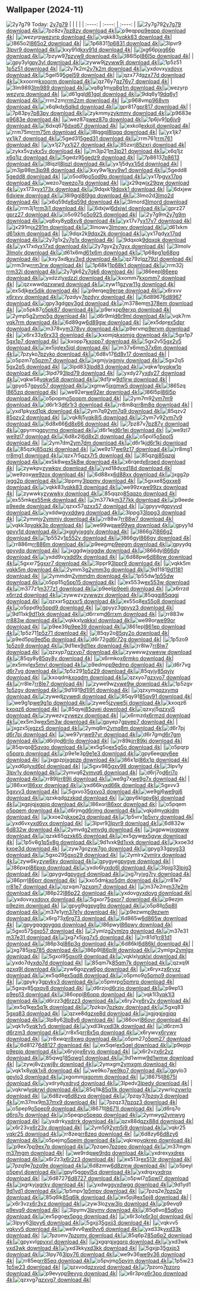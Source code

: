 ## Wallpaper (2024-11)
![2y7g79](https://w.wallhaven.cc/full/2y/wallhaven-2y7g79.jpg) Today: [2y7g79](https://th.wallhaven.cc/small/2y/2y7g79.jpg)
|      |      |      |
| :----: | :----: | :----: |
|![2y7g79](https://th.wallhaven.cc/small/2y/2y7g79.jpg)[2y7g79 download 4k](https://wallhaven.cc/w/2y7g79)|![7pz8zv](https://th.wallhaven.cc/small/7p/7pz8zv.jpg)[7pz8zv download 4k](https://wallhaven.cc/w/7pz8zv)|![p9eqpp](https://th.wallhaven.cc/small/p9/p9eqpp.jpg)[p9eqpp download 4k](https://wallhaven.cc/w/p9eqpp)|
|![wezyrp](https://th.wallhaven.cc/small/we/wezyrp.jpg)[wezyrp download 4k](https://wallhaven.cc/w/wezyrp)|![vqkk83](https://th.wallhaven.cc/small/vq/vqkk83.jpg)[vqkk83 download 4k](https://wallhaven.cc/w/vqkk83)|![l865o2](https://th.wallhaven.cc/small/l8/l865o2.jpg)[l865o2 download 4k](https://wallhaven.cc/w/l865o2)|
|![1p6831](https://th.wallhaven.cc/small/1p/1p6831.jpg)[1p6831 download 4k](https://wallhaven.cc/w/1p6831)|![3lpvr9](https://th.wallhaven.cc/small/3l/3lpvr9.jpg)[3lpvr9 download 4k](https://wallhaven.cc/w/3lpvr9)|![kxy91d](https://th.wallhaven.cc/small/kx/kxy91d.jpg)[kxy91d download 4k](https://wallhaven.cc/w/kxy91d)|
|![jxg66p](https://th.wallhaven.cc/small/jx/jxg66p.jpg)[jxg66p download 4k](https://wallhaven.cc/w/jxg66p)|![7pzyw9](https://th.wallhaven.cc/small/7p/7pzyw9.jpg)[7pzyw9 download 4k](https://wallhaven.cc/w/7pzyw9)|![l86l5p](https://th.wallhaven.cc/small/l8/l86l5p.jpg)[l86l5p download 4k](https://wallhaven.cc/w/l86l5p)|
|![gpy3yl](https://th.wallhaven.cc/small/gp/gpy3yl.jpg)[gpy3yl download 4k](https://wallhaven.cc/w/gpy3yl)|![zyww9j](https://th.wallhaven.cc/small/zy/zyww9j.jpg)[zyww9j download 4k](https://wallhaven.cc/w/zyww9j)|![1p5z51](https://th.wallhaven.cc/small/1p/1p5z51.jpg)[1p5z51 download 4k](https://wallhaven.cc/w/1p5z51)|
|![2y7k2m](https://th.wallhaven.cc/small/2y/2y7k2m.jpg)[2y7k2m download 4k](https://wallhaven.cc/w/2y7k2m)|![yxdovx](https://th.wallhaven.cc/small/yx/yxdovx.jpg)[yxdovx download 4k](https://wallhaven.cc/w/yxdovx)|![5gel59](https://th.wallhaven.cc/small/5g/5gel59.jpg)[5gel59 download 4k](https://wallhaven.cc/w/5gel59)|
|![qzx77d](https://th.wallhaven.cc/small/qz/qzx77d.jpg)[qzx77d download 4k](https://wallhaven.cc/w/qzx77d)|![kxoorm](https://th.wallhaven.cc/small/kx/kxoorm.jpg)[kxoorm download 4k](https://wallhaven.cc/w/kxoorm)|![qz76y7](https://th.wallhaven.cc/small/qz/qz76y7.jpg)[qz76y7 download 4k](https://wallhaven.cc/w/qz76y7)|
|![3lm989](https://th.wallhaven.cc/small/3l/3lm989.jpg)[3lm989 download 4k](https://wallhaven.cc/w/3lm989)|![vq8g1m](https://th.wallhaven.cc/small/vq/vq8g1m.jpg)[vq8g1m download 4k](https://wallhaven.cc/w/vq8g1m)|![wezyrp](https://th.wallhaven.cc/small/we/wezyrp.jpg)[wezyrp download 4k](https://wallhaven.cc/w/wezyrp)|
|![d61gql](https://th.wallhaven.cc/small/d6/d61gql.jpg)[d61gql download 4k](https://wallhaven.cc/w/d61gql)|![9dq6y1](https://th.wallhaven.cc/small/9d/9dq6y1.jpg)[9dq6y1 download 4k](https://wallhaven.cc/w/9dq6y1)|![rrm2zm](https://th.wallhaven.cc/small/rr/rrm2zm.jpg)[rrm2zm download 4k](https://wallhaven.cc/w/rrm2zm)|
|![p968vm](https://th.wallhaven.cc/small/p9/p968vm.jpg)[p968vm download 4k](https://wallhaven.cc/w/p968vm)|![x6qlkd](https://th.wallhaven.cc/small/x6/x6qlkd.jpg)[x6qlkd download 4k](https://wallhaven.cc/w/x6qlkd)|![gpr817](https://th.wallhaven.cc/small/gp/gpr817.jpg)[gpr817 download 4k](https://wallhaven.cc/w/gpr817)|
|![7p83py](https://th.wallhaven.cc/small/7p/7p83py.jpg)[7p83py download 4k](https://wallhaven.cc/w/7p83py)|![zykmmy](https://th.wallhaven.cc/small/zy/zykmmy.jpg)[zykmmy download 4k](https://wallhaven.cc/w/zykmmy)|![p9683e](https://th.wallhaven.cc/small/p9/p9683e.jpg)[p9683e download 4k](https://wallhaven.cc/w/p9683e)|
|![wez87q](https://th.wallhaven.cc/small/we/wez87q.jpg)[wez87q download 4k](https://wallhaven.cc/w/wez87q)|![1p6jv9](https://th.wallhaven.cc/small/1p/1p6jv9.jpg)[1p6jv9 download 4k](https://wallhaven.cc/w/1p6jv9)|![6dxq67](https://th.wallhaven.cc/small/6d/6dxq67.jpg)[6dxq67 download 4k](https://wallhaven.cc/w/6dxq67)|
|![exkoll](https://th.wallhaven.cc/small/ex/exkoll.jpg)[exkoll download 4k](https://wallhaven.cc/w/exkoll)|![rrm75m](https://th.wallhaven.cc/small/rr/rrm75m.jpg)[rrm75m download 4k](https://wallhaven.cc/w/rrm75m)|![l8lqgq](https://th.wallhaven.cc/small/l8/l8lqgq.jpg)[l8lqgq download 4k](https://wallhaven.cc/w/l8lqgq)|
|![yx1jk7](https://th.wallhaven.cc/small/yx/yx1jk7.jpg)[yx1jk7 download 4k](https://wallhaven.cc/w/yx1jk7)|![5ged31](https://th.wallhaven.cc/small/5g/5ged31.jpg)[5ged31 download 4k](https://wallhaven.cc/w/5ged31)|![rrm761](https://th.wallhaven.cc/small/rr/rrm761.jpg)[rrm761 download 4k](https://wallhaven.cc/w/rrm761)|
|![yx1j27](https://th.wallhaven.cc/small/yx/yx1j27.jpg)[yx1j27 download 4k](https://wallhaven.cc/w/yx1j27)|![85zxrj](https://th.wallhaven.cc/small/85/85zxrj.jpg)[85zxrj download 4k](https://wallhaven.cc/w/85zxrj)|![zykx5v](https://th.wallhaven.cc/small/zy/zykx5v.jpg)[zykx5v download 4k](https://wallhaven.cc/w/zykx5v)|
|![m3jp21](https://th.wallhaven.cc/small/m3/m3jp21.jpg)[m3jp21 download 4k](https://wallhaven.cc/w/m3jp21)|![x6q1jz](https://th.wallhaven.cc/small/x6/x6q1jz.jpg)[x6q1jz download 4k](https://wallhaven.cc/w/x6q1jz)|![5gedz9](https://th.wallhaven.cc/small/5g/5gedz9.jpg)[5gedz9 download 4k](https://wallhaven.cc/w/5gedz9)|
|![7p8613](https://th.wallhaven.cc/small/7p/7p8613.jpg)[7p8613 download 4k](https://wallhaven.cc/w/7p8613)|![l8lqzl](https://th.wallhaven.cc/small/l8/l8lqzl.jpg)[l8lqzl download 4k](https://wallhaven.cc/w/l8lqzl)|![yx1j5d](https://th.wallhaven.cc/small/yx/yx1j5d.jpg)[yx1j5d download 4k](https://wallhaven.cc/w/yx1j5d)|
|![m3jp98](https://th.wallhaven.cc/small/m3/m3jp98.jpg)[m3jp98 download 4k](https://wallhaven.cc/w/m3jp98)|![kxy9w1](https://th.wallhaven.cc/small/kx/kxy9w1.jpg)[kxy9w1 download 4k](https://wallhaven.cc/w/kxy9w1)|![5gedd8](https://th.wallhaven.cc/small/5g/5gedd8.jpg)[5gedd8 download 4k](https://wallhaven.cc/w/5gedd8)|
|![o5od9p](https://th.wallhaven.cc/small/o5/o5od9p.jpg)[o5od9p download 4k](https://wallhaven.cc/w/o5od9p)|![yx17pg](https://th.wallhaven.cc/small/yx/yx17pg.jpg)[yx17pg download 4k](https://wallhaven.cc/w/yx17pg)|![wezo7q](https://th.wallhaven.cc/small/we/wezo7q.jpg)[wezo7q download 4k](https://wallhaven.cc/w/wezo7q)|
|![jx29qw](https://th.wallhaven.cc/small/jx/jx29qw.jpg)[jx29qw download 4k](https://wallhaven.cc/w/jx29qw)|![yx173x](https://th.wallhaven.cc/small/yx/yx173x.jpg)[yx173x download 4k](https://wallhaven.cc/w/yx173x)|![9dqxk1](https://th.wallhaven.cc/small/9d/9dqxk1.jpg)[9dqxk1 download 4k](https://wallhaven.cc/w/9dqxk1)|
|![6dxjew](https://th.wallhaven.cc/small/6d/6dxjew.jpg)[6dxjew download 4k](https://wallhaven.cc/w/6dxjew)|![l8l9gq](https://th.wallhaven.cc/small/l8/l8l9gq.jpg)[l8l9gq download 4k](https://wallhaven.cc/w/l8l9gq)|![3lmo2d](https://th.wallhaven.cc/small/3l/3lmo2d.jpg)[3lmo2d download 4k](https://wallhaven.cc/w/3lmo2d)|
|![x6q59d](https://th.wallhaven.cc/small/x6/x6q59d.jpg)[x6q59d download 4k](https://wallhaven.cc/w/x6q59d)|![3lmord](https://th.wallhaven.cc/small/3l/3lmord.jpg)[3lmord download 4k](https://wallhaven.cc/w/3lmord)|![rrm3j1](https://th.wallhaven.cc/small/rr/rrm3j1.jpg)[rrm3j1 download 4k](https://wallhaven.cc/w/rrm3j1)|
|![6dxjwl](https://th.wallhaven.cc/small/6d/6dxjwl.jpg)[6dxjwl download 4k](https://wallhaven.cc/w/6dxjwl)|![gprz27](https://th.wallhaven.cc/small/gp/gprz27.jpg)[gprz27 download 4k](https://wallhaven.cc/w/gprz27)|![o5o925](https://th.wallhaven.cc/small/o5/o5o925.jpg)[o5o925 download 4k](https://wallhaven.cc/w/o5o925)|
|![2y7g9m](https://th.wallhaven.cc/small/2y/2y7g9m.jpg)[2y7g9m download 4k](https://wallhaven.cc/w/2y7g9m)|![vq8xy8](https://th.wallhaven.cc/small/vq/vq8xy8.jpg)[vq8xy8 download 4k](https://wallhaven.cc/w/vq8xy8)|![yx17v7](https://th.wallhaven.cc/small/yx/yx17v7.jpg)[yx17v7 download 4k](https://wallhaven.cc/w/yx17v7)|
|![jx291m](https://th.wallhaven.cc/small/jx/jx291m.jpg)[jx291m download 4k](https://wallhaven.cc/w/jx291m)|![3lmowv](https://th.wallhaven.cc/small/3l/3lmowv.jpg)[3lmowv download 4k](https://wallhaven.cc/w/3lmowv)|![d61xkm](https://th.wallhaven.cc/small/d6/d61xkm.jpg)[d61xkm download 4k](https://wallhaven.cc/w/d61xkm)|
|![9dqx2k](https://th.wallhaven.cc/small/9d/9dqx2k.jpg)[9dqx2k download 4k](https://wallhaven.cc/w/9dqx2k)|![yx17qd](https://th.wallhaven.cc/small/yx/yx17qd.jpg)[yx17qd download 4k](https://wallhaven.cc/w/yx17qd)|![2y7g1x](https://th.wallhaven.cc/small/2y/2y7g1x.jpg)[2y7g1x download 4k](https://wallhaven.cc/w/2y7g1x)|
|![9dqxok](https://th.wallhaven.cc/small/9d/9dqxok.jpg)[9dqxok download 4k](https://wallhaven.cc/w/9dqxok)|![yx17xd](https://th.wallhaven.cc/small/yx/yx17xd.jpg)[yx17xd download 4k](https://wallhaven.cc/w/yx17xd)|![2y7gyx](https://th.wallhaven.cc/small/2y/2y7gyx.jpg)[2y7gyx download 4k](https://wallhaven.cc/w/2y7gyx)|
|![3lmolv](https://th.wallhaven.cc/small/3l/3lmolv.jpg)[3lmolv download 4k](https://wallhaven.cc/w/3lmolv)|![d61x6m](https://th.wallhaven.cc/small/d6/d61x6m.jpg)[d61x6m download 4k](https://wallhaven.cc/w/d61x6m)|![1p68pg](https://th.wallhaven.cc/small/1p/1p68pg.jpg)[1p68pg download 4k](https://wallhaven.cc/w/1p68pg)|
|![kxy3xd](https://th.wallhaven.cc/small/kx/kxy3xd.jpg)[kxy3xd download 4k](https://wallhaven.cc/w/kxy3xd)|![qz79zl](https://th.wallhaven.cc/small/qz/qz79zl.jpg)[qz79zl download 4k](https://wallhaven.cc/w/qz79zl)|![rrm3rw](https://th.wallhaven.cc/small/rr/rrm3rw.jpg)[rrm3rw download 4k](https://wallhaven.cc/w/rrm3rw)|
|![1p68k1](https://th.wallhaven.cc/small/1p/1p68k1.jpg)[1p68k1 download 4k](https://wallhaven.cc/w/1p68k1)|![rrm32j](https://th.wallhaven.cc/small/rr/rrm32j.jpg)[rrm32j download 4k](https://wallhaven.cc/w/rrm32j)|![2y7gk6](https://th.wallhaven.cc/small/2y/2y7gk6.jpg)[2y7gk6 download 4k](https://wallhaven.cc/w/2y7gk6)|
|![l86eep](https://th.wallhaven.cc/small/l8/l86eep.jpg)[l86eep download 4k](https://wallhaven.cc/w/l86eep)|![yxdzzl](https://th.wallhaven.cc/small/yx/yxdzzl.jpg)[yxdzzl download 4k](https://wallhaven.cc/w/yxdzzl)|![kxomm7](https://th.wallhaven.cc/small/kx/kxomm7.jpg)[kxomm7 download 4k](https://wallhaven.cc/w/kxomm7)|
|![qzxwwd](https://th.wallhaven.cc/small/qz/qzxwwd.jpg)[qzxwwd download 4k](https://wallhaven.cc/w/qzxwwd)|![zyw11g](https://th.wallhaven.cc/small/zy/zyw11g.jpg)[zyw11g download 4k](https://wallhaven.cc/w/zyw11g)|![ex5djk](https://th.wallhaven.cc/small/ex/ex5djk.jpg)[ex5djk download 4k](https://wallhaven.cc/w/ex5djk)|
|![p9erqe](https://th.wallhaven.cc/small/p9/p9erqe.jpg)[p9erqe download 4k](https://wallhaven.cc/w/p9erqe)|![x6rxvv](https://th.wallhaven.cc/small/x6/x6rxvv.jpg)[x6rxvv download 4k](https://wallhaven.cc/w/x6rxvv)|![7pzdyv](https://th.wallhaven.cc/small/7p/7pzdyv.jpg)[7pzdyv download 4k](https://wallhaven.cc/w/7pzdyv)|
|![6d8967](https://th.wallhaven.cc/small/6d/6d8967.jpg)[6d8967 download 4k](https://wallhaven.cc/w/6d8967)|![gpy3gd](https://th.wallhaven.cc/small/gp/gpy3gd.jpg)[gpy3gd download 4k](https://wallhaven.cc/w/gpy3gd)|![m378em](https://th.wallhaven.cc/small/m3/m378em.jpg)[m378em download 4k](https://wallhaven.cc/w/m378em)|
|![o5pk87](https://th.wallhaven.cc/small/o5/o5pk87.jpg)[o5pk87 download 4k](https://wallhaven.cc/w/o5pk87)|![p9erxp](https://th.wallhaven.cc/small/p9/p9erxp.jpg)[p9erxp download 4k](https://wallhaven.cc/w/p9erxp)|![2ymp5g](https://th.wallhaven.cc/small/2y/2ymp5g.jpg)[2ymp5g download 4k](https://wallhaven.cc/w/2ymp5g)|
|![d6r9ml](https://th.wallhaven.cc/small/d6/d6r9ml.jpg)[d6r9ml download 4k](https://wallhaven.cc/w/d6r9ml)|![vqk7rm](https://th.wallhaven.cc/small/vq/vqk7rm.jpg)[vqk7rm download 4k](https://wallhaven.cc/w/vqk7rm)|![6d89gw](https://th.wallhaven.cc/small/6d/6d89gw.jpg)[6d89gw download 4k](https://wallhaven.cc/w/6d89gw)|
|![ex5dpr](https://th.wallhaven.cc/small/ex/ex5dpr.jpg)[ex5dpr download 4k](https://wallhaven.cc/w/ex5dpr)|![m378vy](https://th.wallhaven.cc/small/m3/m378vy.jpg)[m378vy download 4k](https://wallhaven.cc/w/m378vy)|![p9ervm](https://th.wallhaven.cc/small/p9/p9ervm.jpg)[p9ervm download 4k](https://wallhaven.cc/w/p9ervm)|
|![x6rx33](https://th.wallhaven.cc/small/x6/x6rx33.jpg)[x6rx33 download 4k](https://wallhaven.cc/w/x6rx33)|![kxomjq](https://th.wallhaven.cc/small/kx/kxomjq.jpg)[kxomjq download 4k](https://wallhaven.cc/w/kxomjq)|![5gx1p7](https://th.wallhaven.cc/small/5g/5gx1p7.jpg)[5gx1p7 download 4k](https://wallhaven.cc/w/5gx1p7)|
|![kxopp7](https://th.wallhaven.cc/small/kx/kxopp7.jpg)[kxopp7 download 4k](https://wallhaven.cc/w/kxopp7)|![5gx2v5](https://th.wallhaven.cc/small/5g/5gx2v5.jpg)[5gx2v5 download 4k](https://wallhaven.cc/w/5gx2v5)|![ex5jql](https://th.wallhaven.cc/small/ex/ex5jql.jpg)[ex5jql download 4k](https://wallhaven.cc/w/ex5jql)|
|![m37x6m](https://th.wallhaven.cc/small/m3/m37x6m.jpg)[m37x6m download 4k](https://wallhaven.cc/w/m37x6m)|![7pzyko](https://th.wallhaven.cc/small/7p/7pzyko.jpg)[7pzyko download 4k](https://wallhaven.cc/w/7pzyko)|![6d8v17](https://th.wallhaven.cc/small/6d/6d8v17.jpg)[6d8v17 download 4k](https://wallhaven.cc/w/6d8v17)|
|![o5pzm7](https://th.wallhaven.cc/small/o5/o5pzm7.jpg)[o5pzm7 download 4k](https://wallhaven.cc/w/o5pzm7)|![jxgmjy](https://th.wallhaven.cc/small/jx/jxgmjy.jpg)[jxgmjy download 4k](https://wallhaven.cc/w/jxgmjy)|![5gx2q5](https://th.wallhaven.cc/small/5g/5gx2q5.jpg)[5gx2q5 download 4k](https://wallhaven.cc/w/5gx2q5)|
|![3lpd83](https://th.wallhaven.cc/small/3l/3lpd83.jpg)[3lpd83 download 4k](https://wallhaven.cc/w/3lpd83)|![vqkw1p](https://th.wallhaven.cc/small/vq/vqkw1p.jpg)[vqkw1p download 4k](https://wallhaven.cc/w/vqkw1p)|![3lpd79](https://th.wallhaven.cc/small/3l/3lpd79.jpg)[3lpd79 download 4k](https://wallhaven.cc/w/3lpd79)|
|![yxdy27](https://th.wallhaven.cc/small/yx/yxdy27.jpg)[yxdy27 download 4k](https://wallhaven.cc/w/yxdy27)|![vqkw58](https://th.wallhaven.cc/small/vq/vqkw58.jpg)[vqkw58 download 4k](https://wallhaven.cc/w/vqkw58)|![9d1jrw](https://th.wallhaven.cc/small/9d/9d1jrw.jpg)[9d1jrw download 4k](https://wallhaven.cc/w/9d1jrw)|
|![gpyo57](https://th.wallhaven.cc/small/gp/gpyo57.jpg)[gpyo57 download 4k](https://wallhaven.cc/w/gpyo57)|![jxgmw5](https://th.wallhaven.cc/small/jx/jxgmw5.jpg)[jxgmw5 download 4k](https://wallhaven.cc/w/jxgmw5)|![l865zq](https://th.wallhaven.cc/small/l8/l865zq.jpg)[l865zq download 4k](https://wallhaven.cc/w/l865zq)|
|![we92er](https://th.wallhaven.cc/small/we/we92er.jpg)[we92er download 4k](https://wallhaven.cc/w/we92er)|![l86l5p](https://th.wallhaven.cc/small/l8/l86l5p.jpg)[l86l5p download 4k](https://wallhaven.cc/w/l86l5p)|![o5popm](https://th.wallhaven.cc/small/o5/o5popm.jpg)[o5popm download 4k](https://wallhaven.cc/w/o5popm)|
|![2ym7m9](https://th.wallhaven.cc/small/2y/2ym7m9.jpg)[2ym7m9 download 4k](https://wallhaven.cc/w/2ym7m9)|![d6r1r3](https://th.wallhaven.cc/small/d6/d6r1r3.jpg)[d6r1r3 download 4k](https://wallhaven.cc/w/d6r1r3)|![rr8m8q](https://th.wallhaven.cc/small/rr/rr8m8q.jpg)[rr8m8q download 4k](https://wallhaven.cc/w/rr8m8q)|
|![yxd1pk](https://th.wallhaven.cc/small/yx/yxd1pk.jpg)[yxd1pk download 4k](https://wallhaven.cc/w/yxd1pk)|![2ym7q9](https://th.wallhaven.cc/small/2y/2ym7q9.jpg)[2ym7q9 download 4k](https://wallhaven.cc/w/2ym7q9)|![85qzv2](https://th.wallhaven.cc/small/85/85qzv2.jpg)[85qzv2 download 4k](https://wallhaven.cc/w/85qzv2)|
|![vqk8j5](https://th.wallhaven.cc/small/vq/vqk8j5.jpg)[vqk8j5 download 4k](https://wallhaven.cc/w/vqk8j5)|![2ym7v9](https://th.wallhaven.cc/small/2y/2ym7v9.jpg)[2ym7v9 download 4k](https://wallhaven.cc/w/2ym7v9)|![6d8x66](https://th.wallhaven.cc/small/6d/6d8x66.jpg)[6d8x66 download 4k](https://wallhaven.cc/w/6d8x66)|
|![7pz87v](https://th.wallhaven.cc/small/7p/7pz87v.jpg)[7pz87v download 4k](https://wallhaven.cc/w/7pz87v)|![gpyrmq](https://th.wallhaven.cc/small/gp/gpyrmq.jpg)[gpyrmq download 4k](https://wallhaven.cc/w/gpyrmq)|![d6r1ej](https://th.wallhaven.cc/small/d6/d6r1ej.jpg)[d6r1ej download 4k](https://wallhaven.cc/w/d6r1ej)|
|![we9zl7](https://th.wallhaven.cc/small/we/we9zl7.jpg)[we9zl7 download 4k](https://wallhaven.cc/w/we9zl7)|![6d8x2l](https://th.wallhaven.cc/small/6d/6d8x2l.jpg)[6d8x2l download 4k](https://wallhaven.cc/w/6d8x2l)|![o5pol5](https://th.wallhaven.cc/small/o5/o5pol5.jpg)[o5pol5 download 4k](https://wallhaven.cc/w/o5pol5)|
|![2ym7dm](https://th.wallhaven.cc/small/2y/2ym7dm.jpg)[2ym7dm download 4k](https://wallhaven.cc/w/2ym7dm)|![d6r1kj](https://th.wallhaven.cc/small/d6/d6r1kj.jpg)[d6r1kj download 4k](https://wallhaven.cc/w/d6r1kj)|![85qzkj](https://th.wallhaven.cc/small/85/85qzkj.jpg)[85qzkj download 4k](https://wallhaven.cc/w/85qzkj)|
|![we9z17](https://th.wallhaven.cc/small/we/we9z17.jpg)[we9z17 download 4k](https://wallhaven.cc/w/we9z17)|![rr8mg1](https://th.wallhaven.cc/small/rr/rr8mg1.jpg)[rr8mg1 download 4k](https://wallhaven.cc/w/rr8mg1)|![qzx7r5](https://th.wallhaven.cc/small/qz/qzx7r5.jpg)[qzx7r5 download 4k](https://wallhaven.cc/w/qzx7r5)|
|![85qzgj](https://th.wallhaven.cc/small/85/85qzgj.jpg)[85qzgj download 4k](https://wallhaven.cc/w/85qzgj)|![ex5k8w](https://th.wallhaven.cc/small/ex/ex5k8w.jpg)[ex5k8w download 4k](https://wallhaven.cc/w/ex5k8w)|![x6rqed](https://th.wallhaven.cc/small/x6/x6rqed.jpg)[x6rqed download 4k](https://wallhaven.cc/w/x6rqed)|
|![zywkpv](https://th.wallhaven.cc/small/zy/zywkpv.jpg)[zywkpv download 4k](https://wallhaven.cc/w/zywkpv)|![yxd18d](https://th.wallhaven.cc/small/yx/yxd18d.jpg)[yxd18d download 4k](https://wallhaven.cc/w/yxd18d)|![we9zox](https://th.wallhaven.cc/small/we/we9zox.jpg)[we9zox download 4k](https://wallhaven.cc/w/we9zox)|
|![6d88xx](https://th.wallhaven.cc/small/6d/6d88xx.jpg)[6d88xx download 4k](https://wallhaven.cc/w/6d88xx)|![jxgg2p](https://th.wallhaven.cc/small/jx/jxgg2p.jpg)[jxgg2p download 4k](https://wallhaven.cc/w/jxgg2p)|![3lppmy](https://th.wallhaven.cc/small/3l/3lppmy.jpg)[3lppmy download 4k](https://wallhaven.cc/w/3lppmy)|
|![5gxxe8](https://th.wallhaven.cc/small/5g/5gxxe8.jpg)[5gxxe8 download 4k](https://wallhaven.cc/w/5gxxe8)|![vqkk83](https://th.wallhaven.cc/small/vq/vqkk83.jpg)[vqkk83 download 4k](https://wallhaven.cc/w/vqkk83)|![we99zx](https://th.wallhaven.cc/small/we/we99zx.jpg)[we99zx download 4k](https://wallhaven.cc/w/we99zx)|
|![zywwky](https://th.wallhaven.cc/small/zy/zywwky.jpg)[zywwky download 4k](https://wallhaven.cc/w/zywwky)|![85qqzo](https://th.wallhaven.cc/small/85/85qqzo.jpg)[85qqzo download 4k](https://wallhaven.cc/w/85qqzo)|![ex55mk](https://th.wallhaven.cc/small/ex/ex55mk.jpg)[ex55mk download 4k](https://wallhaven.cc/w/ex55mk)|
|![m377kk](https://th.wallhaven.cc/small/m3/m377kk.jpg)[m377kk download 4k](https://wallhaven.cc/w/m377kk)|![p9eede](https://th.wallhaven.cc/small/p9/p9eede.jpg)[p9eede download 4k](https://wallhaven.cc/w/p9eede)|![qzxx57](https://th.wallhaven.cc/small/qz/qzxx57.jpg)[qzxx57 download 4k](https://wallhaven.cc/w/qzxx57)|
|![gpyyvd](https://th.wallhaven.cc/small/gp/gpyyvd.jpg)[gpyyvd download 4k](https://wallhaven.cc/w/gpyyvd)|![yxddwg](https://th.wallhaven.cc/small/yx/yxddwg.jpg)[yxddwg download 4k](https://wallhaven.cc/w/yxddwg)|![3lppg3](https://th.wallhaven.cc/small/3l/3lppg3.jpg)[3lppg3 download 4k](https://wallhaven.cc/w/3lppg3)|
|![2ymmjy](https://th.wallhaven.cc/small/2y/2ymmjy.jpg)[2ymmjy download 4k](https://wallhaven.cc/w/2ymmjy)|![rr88w7](https://th.wallhaven.cc/small/rr/rr88w7.jpg)[rr88w7 download 4k](https://wallhaven.cc/w/rr88w7)|![vqkk3p](https://th.wallhaven.cc/small/vq/vqkk3p.jpg)[vqkk3p download 4k](https://wallhaven.cc/w/vqkk3p)|
|![we99wq](https://th.wallhaven.cc/small/we/we99wq.jpg)[we99wq download 4k](https://wallhaven.cc/w/we99wq)|![gpyy1d](https://th.wallhaven.cc/small/gp/gpyy1d.jpg)[gpyy1d download 4k](https://wallhaven.cc/w/gpyy1d)|![jxggly](https://th.wallhaven.cc/small/jx/jxggly.jpg)[jxggly download 4k](https://wallhaven.cc/w/jxggly)|
|![l866g2](https://th.wallhaven.cc/small/l8/l866g2.jpg)[l866g2 download 4k](https://wallhaven.cc/w/l866g2)|![1p552v](https://th.wallhaven.cc/small/1p/1p552v.jpg)[1p552v download 4k](https://wallhaven.cc/w/1p552v)|![l866gy](https://th.wallhaven.cc/small/l8/l866gy.jpg)[l866gy download 4k](https://wallhaven.cc/w/l866gy)|
|![rr886m](https://th.wallhaven.cc/small/rr/rr886m.jpg)[rr886m download 4k](https://wallhaven.cc/w/rr886m)|![p9eegm](https://th.wallhaven.cc/small/p9/p9eegm.jpg)[p9eegm download 4k](https://wallhaven.cc/w/p9eegm)|![gpyydq](https://th.wallhaven.cc/small/gp/gpyydq.jpg)[gpyydq download 4k](https://wallhaven.cc/w/gpyydq)|
|![jxggdw](https://th.wallhaven.cc/small/jx/jxggdw.jpg)[jxggdw download 4k](https://wallhaven.cc/w/jxggdw)|![l866dy](https://th.wallhaven.cc/small/l8/l866dy.jpg)[l866dy download 4k](https://wallhaven.cc/w/l866dy)|![yxdd9x](https://th.wallhaven.cc/small/yx/yxdd9x.jpg)[yxdd9x download 4k](https://wallhaven.cc/w/yxdd9x)|
|![6d88pw](https://th.wallhaven.cc/small/6d/6d88pw.jpg)[6d88pw download 4k](https://wallhaven.cc/w/6d88pw)|![5gxxr7](https://th.wallhaven.cc/small/5g/5gxxr7.jpg)[5gxxr7 download 4k](https://wallhaven.cc/w/5gxxr7)|![3lppr9](https://th.wallhaven.cc/small/3l/3lppr9.jpg)[3lppr9 download 4k](https://wallhaven.cc/w/3lppr9)|
|![vqkk5m](https://th.wallhaven.cc/small/vq/vqkk5m.jpg)[vqkk5m download 4k](https://wallhaven.cc/w/vqkk5m)|![2ymm3g](https://th.wallhaven.cc/small/2y/2ymm3g.jpg)[2ymm3g download 4k](https://wallhaven.cc/w/2ymm3g)|![9d1181](https://th.wallhaven.cc/small/9d/9d1181.jpg)[9d1181 download 4k](https://wallhaven.cc/w/9d1181)|
|![2ymmdm](https://th.wallhaven.cc/small/2y/2ymmdm.jpg)[2ymmdm download 4k](https://wallhaven.cc/w/2ymmdm)|![1p55dw](https://th.wallhaven.cc/small/1p/1p55dw.jpg)[1p55dw download 4k](https://wallhaven.cc/w/1p55dw)|![o5pp15](https://th.wallhaven.cc/small/o5/o5pp15.jpg)[o5pp15 download 4k](https://wallhaven.cc/w/o5pp15)|
|![ex553w](https://th.wallhaven.cc/small/ex/ex553w.jpg)[ex553w download 4k](https://wallhaven.cc/w/ex553w)|![m377z1](https://th.wallhaven.cc/small/m3/m377z1.jpg)[m377z1 download 4k](https://wallhaven.cc/w/m377z1)|![p9eelj](https://th.wallhaven.cc/small/p9/p9eelj.jpg)[p9eelj download 4k](https://wallhaven.cc/w/p9eelj)|
|![x6rrzd](https://th.wallhaven.cc/small/x6/x6rrzd.jpg)[x6rrzd download 4k](https://wallhaven.cc/w/x6rrzd)|![zywwzv](https://th.wallhaven.cc/small/zy/zywwzv.jpg)[zywwzv download 4k](https://wallhaven.cc/w/zywwzv)|![85qqgj](https://th.wallhaven.cc/small/85/85qqgj.jpg)[85qqgj download 4k](https://wallhaven.cc/w/85qqgj)|
|![qzxxr5](https://th.wallhaven.cc/small/qz/qzxxr5.jpg)[qzxxr5 download 4k](https://wallhaven.cc/w/qzxxr5)|![ex55o8](https://th.wallhaven.cc/small/ex/ex55o8.jpg)[ex55o8 download 4k](https://wallhaven.cc/w/ex55o8)|![o5ppd9](https://th.wallhaven.cc/small/o5/o5ppd9.jpg)[o5ppd9 download 4k](https://wallhaven.cc/w/o5ppd9)|
|![gpyyz3](https://th.wallhaven.cc/small/gp/gpyyz3.jpg)[gpyyz3 download 4k](https://wallhaven.cc/w/gpyyz3)|![9d11xk](https://th.wallhaven.cc/small/9d/9d11xk.jpg)[9d11xk download 4k](https://wallhaven.cc/w/9d11xk)|![d6rrxm](https://th.wallhaven.cc/small/d6/d6rrxm.jpg)[d6rrxm download 4k](https://wallhaven.cc/w/d6rrxm)|
|![rr883w](https://th.wallhaven.cc/small/rr/rr883w.jpg)[rr883w download 4k](https://wallhaven.cc/w/rr883w)|![vqkkxl](https://th.wallhaven.cc/small/vq/vqkkxl.jpg)[vqkkxl download 4k](https://wallhaven.cc/w/vqkkxl)|![we99or](https://th.wallhaven.cc/small/we/we99or.jpg)[we99or download 4k](https://wallhaven.cc/w/we99or)|
|![p9ee39](https://th.wallhaven.cc/small/p9/p9ee39.jpg)[p9ee39 download 4k](https://wallhaven.cc/w/p9ee39)|![l861ep](https://th.wallhaven.cc/small/l8/l861ep.jpg)[l861ep download 4k](https://wallhaven.cc/w/l861ep)|![1p5z71](https://th.wallhaven.cc/small/1p/1p5z71.jpg)[1p5z71 download 4k](https://wallhaven.cc/w/1p5z71)|
|![85qy2o](https://th.wallhaven.cc/small/85/85qy2o.jpg)[85qy2o download 4k](https://wallhaven.cc/w/85qy2o)|![p9ed5p](https://th.wallhaven.cc/small/p9/p9ed5p.jpg)[p9ed5p download 4k](https://wallhaven.cc/w/p9ed5p)|![d6r72g](https://th.wallhaven.cc/small/d6/d6r72g.jpg)[d6r72g download 4k](https://wallhaven.cc/w/d6r72g)|
|![1p5zo9](https://th.wallhaven.cc/small/1p/1p5zo9.jpg)[1p5zo9 download 4k](https://wallhaven.cc/w/1p5zo9)|![9d1lex](https://th.wallhaven.cc/small/9d/9d1lex.jpg)[9d1lex download 4k](https://wallhaven.cc/w/9d1lex)|![rr8lw7](https://th.wallhaven.cc/small/rr/rr8lw7.jpg)[rr8lw7 download 4k](https://wallhaven.cc/w/rr8lw7)|
|![qzxyp7](https://th.wallhaven.cc/small/qz/qzxyp7.jpg)[qzxyp7 download 4k](https://wallhaven.cc/w/qzxyp7)|![zywevw](https://th.wallhaven.cc/small/zy/zywevw.jpg)[zywevw download 4k](https://wallhaven.cc/w/zywevw)|![85qy8y](https://th.wallhaven.cc/small/85/85qy8y.jpg)[85qy8y download 4k](https://wallhaven.cc/w/85qy8y)|
|![x6rmko](https://th.wallhaven.cc/small/x6/x6rmko.jpg)[x6rmko download 4k](https://wallhaven.cc/w/x6rmko)|![ex5mvl](https://th.wallhaven.cc/small/ex/ex5mvl.jpg)[ex5mvl download 4k](https://wallhaven.cc/w/ex5mvl)|![p9edmp](https://th.wallhaven.cc/small/p9/p9edmp.jpg)[p9edmp download 4k](https://wallhaven.cc/w/p9edmp)|
|![d6r7vg](https://th.wallhaven.cc/small/d6/d6r7vg.jpg)[d6r7vg download 4k](https://wallhaven.cc/w/d6r7vg)|![1p5z29](https://th.wallhaven.cc/small/1p/1p5z29.jpg)[1p5z29 download 4k](https://wallhaven.cc/w/1p5z29)|![85qyjy](https://th.wallhaven.cc/small/85/85qyjy.jpg)[85qyjy download 4k](https://wallhaven.cc/w/85qyjy)|
|![kxoqdm](https://th.wallhaven.cc/small/kx/kxoqdm.jpg)[kxoqdm download 4k](https://wallhaven.cc/w/kxoqdm)|![qzxyo7](https://th.wallhaven.cc/small/qz/qzxyo7.jpg)[qzxyo7 download 4k](https://wallhaven.cc/w/qzxyo7)|![rr8le7](https://th.wallhaven.cc/small/rr/rr8le7.jpg)[rr8le7 download 4k](https://wallhaven.cc/w/rr8le7)|
|![zywe9w](https://th.wallhaven.cc/small/zy/zywe9w.jpg)[zywe9w download 4k](https://wallhaven.cc/w/zywe9w)|![1p5zgv](https://th.wallhaven.cc/small/1p/1p5zgv.jpg)[1p5zgv download 4k](https://wallhaven.cc/w/1p5zgv)|![9d1l91](https://th.wallhaven.cc/small/9d/9d1l91.jpg)[9d1l91 download 4k](https://wallhaven.cc/w/9d1l91)|
|![qzxymq](https://th.wallhaven.cc/small/qz/qzxymq.jpg)[qzxymq download 4k](https://wallhaven.cc/w/qzxymq)|![zywedj](https://th.wallhaven.cc/small/zy/zywedj.jpg)[zywedj download 4k](https://wallhaven.cc/w/zywedj)|![85qy91](https://th.wallhaven.cc/small/85/85qy91.jpg)[85qy91 download 4k](https://wallhaven.cc/w/85qy91)|
|![we9g1p](https://th.wallhaven.cc/small/we/we9g1p.jpg)[we9g1p download 4k](https://wallhaven.cc/w/we9g1p)|![zywe5j](https://th.wallhaven.cc/small/zy/zywe5j.jpg)[zywe5j download 4k](https://wallhaven.cc/w/zywe5j)|![kxoqz6](https://th.wallhaven.cc/small/kx/kxoqz6.jpg)[kxoqz6 download 4k](https://wallhaven.cc/w/kxoqz6)|
|![85qyej](https://th.wallhaven.cc/small/85/85qyej.jpg)[85qyej download 4k](https://wallhaven.cc/w/85qyej)|![qzxyj5](https://th.wallhaven.cc/small/qz/qzxyj5.jpg)[qzxyj5 download 4k](https://wallhaven.cc/w/qzxyj5)|![zywezv](https://th.wallhaven.cc/small/zy/zywezv.jpg)[zywezv download 4k](https://wallhaven.cc/w/zywezv)|
|![x6rmzd](https://th.wallhaven.cc/small/x6/x6rmzd.jpg)[x6rmzd download 4k](https://wallhaven.cc/w/x6rmzd)|![ex5m3w](https://th.wallhaven.cc/small/ex/ex5m3w.jpg)[ex5m3w download 4k](https://wallhaven.cc/w/ex5m3w)|![gpyep7](https://th.wallhaven.cc/small/gp/gpyep7.jpg)[gpyep7 download 4k](https://wallhaven.cc/w/gpyep7)|
|![jxgzx5](https://th.wallhaven.cc/small/jx/jxgzx5.jpg)[jxgzx5 download 4k](https://wallhaven.cc/w/jxgzx5)|![2ymq8m](https://th.wallhaven.cc/small/2y/2ymq8m.jpg)[2ymq8m download 4k](https://wallhaven.cc/w/2ymq8m)|![d6r7pj](https://th.wallhaven.cc/small/d6/d6r7pj.jpg)[d6r7pj download 4k](https://wallhaven.cc/w/d6r7pj)|
|![we97yr](https://th.wallhaven.cc/small/we/we97yr.jpg)[we97yr download 4k](https://wallhaven.cc/w/we97yr)|![d6r7gm](https://th.wallhaven.cc/small/d6/d6r7gm.jpg)[d6r7gm download 4k](https://wallhaven.cc/w/d6r7gm)|![d6rjlo](https://th.wallhaven.cc/small/d6/d6rjlo.jpg)[d6rjlo download 4k](https://wallhaven.cc/w/d6rjlo)|
|![rr89kj](https://th.wallhaven.cc/small/rr/rr89kj.jpg)[rr89kj download 4k](https://wallhaven.cc/w/rr89kj)|![85qvqo](https://th.wallhaven.cc/small/85/85qvqo.jpg)[85qvqo download 4k](https://wallhaven.cc/w/85qvqo)|![ex5g5o](https://th.wallhaven.cc/small/ex/ex5g5o.jpg)[ex5g5o download 4k](https://wallhaven.cc/w/ex5g5o)|
|![o5pqrp](https://th.wallhaven.cc/small/o5/o5pqrp.jpg)[o5pqrp download 4k](https://wallhaven.cc/w/o5pqrp)|![p9e1e3](https://th.wallhaven.cc/small/p9/p9e1e3.jpg)[p9e1e3 download 4k](https://wallhaven.cc/w/p9e1e3)|![gpy6ee](https://th.wallhaven.cc/small/gp/gpy6ee.jpg)[gpy6ee download 4k](https://wallhaven.cc/w/gpy6ee)|
|![jxgpzp](https://th.wallhaven.cc/small/jx/jxgpzp.jpg)[jxgpzp download 4k](https://wallhaven.cc/w/jxgpzp)|![l86x1p](https://th.wallhaven.cc/small/l8/l86x1p.jpg)[l86x1p download 4k](https://wallhaven.cc/w/l86x1p)|![yxd6pl](https://th.wallhaven.cc/small/yx/yxd6pl.jpg)[yxd6pl download 4k](https://wallhaven.cc/w/yxd6pl)|
|![5gxv98](https://th.wallhaven.cc/small/5g/5gxv98.jpg)[5gxv98 download 4k](https://wallhaven.cc/w/5gxv98)|![3lpv1y](https://th.wallhaven.cc/small/3l/3lpv1y.jpg)[3lpv1y download 4k](https://wallhaven.cc/w/3lpv1y)|![2ymvq6](https://th.wallhaven.cc/small/2y/2ymvq6.jpg)[2ymvq6 download 4k](https://wallhaven.cc/w/2ymvq6)|
|![d6rj7o](https://th.wallhaven.cc/small/d6/d6rj7o.jpg)[d6rj7o download 4k](https://wallhaven.cc/w/d6rj7o)|![rr89lj](https://th.wallhaven.cc/small/rr/rr89lj.jpg)[rr89lj download 4k](https://wallhaven.cc/w/rr89lj)|![we9g7x](https://th.wallhaven.cc/small/we/we9g7x.jpg)[we9g7x download 4k](https://wallhaven.cc/w/we9g7x)|
|![l86xxr](https://th.wallhaven.cc/small/l8/l86xxr.jpg)[l86xxr download 4k](https://wallhaven.cc/w/l86xxr)|![yxd66k](https://th.wallhaven.cc/small/yx/yxd66k.jpg)[yxd66k download 4k](https://wallhaven.cc/w/yxd66k)|![5gxvv3](https://th.wallhaven.cc/small/5g/5gxvv3.jpg)[5gxvv3 download 4k](https://wallhaven.cc/w/5gxvv3)|
|![5gxvo3](https://th.wallhaven.cc/small/5g/5gxvo3.jpg)[5gxvo3 download 4k](https://wallhaven.cc/w/5gxvo3)|![we9gj6](https://th.wallhaven.cc/small/we/we9gj6.jpg)[we9gj6 download 4k](https://wallhaven.cc/w/we9gj6)|![qzxkqd](https://th.wallhaven.cc/small/qz/qzxkqd.jpg)[qzxkqd download 4k](https://wallhaven.cc/w/qzxkqd)|
|![gpy6kl](https://th.wallhaven.cc/small/gp/gpy6kl.jpg)[gpy6kl download 4k](https://wallhaven.cc/w/gpy6kl)|![jxgpjq](https://th.wallhaven.cc/small/jx/jxgpjq.jpg)[jxgpjq download 4k](https://wallhaven.cc/w/jxgpjq)|![l86xor](https://th.wallhaven.cc/small/l8/l86xor.jpg)[l86xor download 4k](https://wallhaven.cc/w/l86xor)|
|![o5pqem](https://th.wallhaven.cc/small/o5/o5pqem.jpg)[o5pqem download 4k](https://wallhaven.cc/w/o5pqem)|![d6rjmg](https://th.wallhaven.cc/small/d6/d6rjmg.jpg)[d6rjmg download 4k](https://wallhaven.cc/w/d6rjmg)|![vqkjdm](https://th.wallhaven.cc/small/vq/vqkjdm.jpg)[vqkjdm download 4k](https://wallhaven.cc/w/vqkjdm)|
|![kxoe2q](https://th.wallhaven.cc/small/kx/kxoe2q.jpg)[kxoe2q download 4k](https://wallhaven.cc/w/kxoe2q)|![1p5vrv](https://th.wallhaven.cc/small/1p/1p5vrv.jpg)[1p5vrv download 4k](https://wallhaven.cc/w/1p5vrv)|![yxd6vx](https://th.wallhaven.cc/small/yx/yxd6vx.jpg)[yxd6vx download 4k](https://wallhaven.cc/w/yxd6vx)|
|![3lpvr9](https://th.wallhaven.cc/small/3l/3lpvr9.jpg)[3lpvr9 download 4k](https://wallhaven.cc/w/3lpvr9)|![6d832w](https://th.wallhaven.cc/small/6d/6d832w.jpg)[6d832w download 4k](https://wallhaven.cc/w/6d832w)|![2ymvdg](https://th.wallhaven.cc/small/2y/2ymvdg.jpg)[2ymvdg download 4k](https://wallhaven.cc/w/2ymvdg)|
|![jxgpww](https://th.wallhaven.cc/small/jx/jxgpww.jpg)[jxgpww download 4k](https://wallhaven.cc/w/jxgpww)|![qzxk65](https://th.wallhaven.cc/small/qz/qzxk65.jpg)[qzxk65 download 4k](https://wallhaven.cc/w/qzxk65)|![ex5gyw](https://th.wallhaven.cc/small/ex/ex5gyw.jpg)[ex5gyw download 4k](https://wallhaven.cc/w/ex5gyw)|
|![1p5v8g](https://th.wallhaven.cc/small/1p/1p5v8g.jpg)[1p5v8g download 4k](https://wallhaven.cc/w/1p5v8g)|![9d1vxk](https://th.wallhaven.cc/small/9d/9d1vxk.jpg)[9d1vxk download 4k](https://wallhaven.cc/w/9d1vxk)|![kxoe3d](https://th.wallhaven.cc/small/kx/kxoe3d.jpg)[kxoe3d download 4k](https://wallhaven.cc/w/kxoe3d)|
|![zyw7go](https://th.wallhaven.cc/small/zy/zyw7go.jpg)[zyw7go download 4k](https://wallhaven.cc/w/zyw7go)|![gpyg33](https://th.wallhaven.cc/small/gp/gpyg33.jpg)[gpyg33 download 4k](https://wallhaven.cc/w/gpyg33)|![5gxo29](https://th.wallhaven.cc/small/5g/5gxo29.jpg)[5gxo29 download 4k](https://wallhaven.cc/w/5gxo29)|
|![2ymlrx](https://th.wallhaven.cc/small/2y/2ymlrx.jpg)[2ymlrx download 4k](https://wallhaven.cc/w/2ymlrx)|![zyw6ky](https://th.wallhaven.cc/small/zy/zyw6ky.jpg)[zyw6ky download 4k](https://wallhaven.cc/w/zyw6ky)|![gpygye](https://th.wallhaven.cc/small/gp/gpygye.jpg)[gpygye download 4k](https://wallhaven.cc/w/gpygye)|
|![l86pxp](https://th.wallhaven.cc/small/l8/l86pxp.jpg)[l86pxp download 4k](https://wallhaven.cc/w/l86pxp)|![yxdo6l](https://th.wallhaven.cc/small/yx/yxdo6l.jpg)[yxdo6l download 4k](https://wallhaven.cc/w/yxdo6l)|![3lpjg3](https://th.wallhaven.cc/small/3l/3lpjg3.jpg)[3lpjg3 download 4k](https://wallhaven.cc/w/3lpjg3)|
|![gpygvd](https://th.wallhaven.cc/small/gp/gpygvd.jpg)[gpygvd download 4k](https://wallhaven.cc/w/gpygvd)|![jxg7ry](https://th.wallhaven.cc/small/jx/jxg7ry.jpg)[jxg7ry download 4k](https://wallhaven.cc/w/jxg7ry)|![l86prr](https://th.wallhaven.cc/small/l8/l86prr.jpg)[l86prr download 4k](https://wallhaven.cc/w/l86prr)|
|![kxo5dm](https://th.wallhaven.cc/small/kx/kxo5dm.jpg)[kxo5dm download 4k](https://wallhaven.cc/w/kxo5dm)|![rr81e7](https://th.wallhaven.cc/small/rr/rr81e7.jpg)[rr81e7 download 4k](https://wallhaven.cc/w/rr81e7)|![qzxqm7](https://th.wallhaven.cc/small/qz/qzxqm7.jpg)[qzxqm7 download 4k](https://wallhaven.cc/w/qzxqm7)|
|![m37e2m](https://th.wallhaven.cc/small/m3/m37e2m.jpg)[m37e2m download 4k](https://wallhaven.cc/w/m37e2m)|![l86p22](https://th.wallhaven.cc/small/l8/l86p22.jpg)[l86p22 download 4k](https://wallhaven.cc/w/l86p22)|![yxdovg](https://th.wallhaven.cc/small/yx/yxdovg.jpg)[yxdovg download 4k](https://wallhaven.cc/w/yxdovg)|
|![yxdovx](https://th.wallhaven.cc/small/yx/yxdovx.jpg)[yxdovx download 4k](https://wallhaven.cc/w/yxdovx)|![5gxor7](https://th.wallhaven.cc/small/5g/5gxor7.jpg)[5gxor7 download 4k](https://wallhaven.cc/w/5gxor7)|![p9ezjm](https://th.wallhaven.cc/small/p9/p9ezjm.jpg)[p9ezjm download 4k](https://wallhaven.cc/w/p9ezjm)|
|![gpyg9q](https://th.wallhaven.cc/small/gp/gpyg9q.jpg)[gpyg9q download 4k](https://wallhaven.cc/w/gpyg9q)|![o5p8ll](https://th.wallhaven.cc/small/o5/o5p8ll.jpg)[o5p8ll download 4k](https://wallhaven.cc/w/o5p8ll)|![m37e1y](https://th.wallhaven.cc/small/m3/m37e1y.jpg)[m37e1y download 4k](https://wallhaven.cc/w/m37e1y)|
|![p9ezwm](https://th.wallhaven.cc/small/p9/p9ezwm.jpg)[p9ezwm download 4k](https://wallhaven.cc/w/p9ezwm)|![x6rg73](https://th.wallhaven.cc/small/x6/x6rg73.jpg)[x6rg73 download 4k](https://wallhaven.cc/w/x6rg73)|![6d865w](https://th.wallhaven.cc/small/6d/6d865w.jpg)[6d865w download 4k](https://wallhaven.cc/w/6d865w)|
|![gpygqq](https://th.wallhaven.cc/small/gp/gpygqq.jpg)[gpygqq download 4k](https://wallhaven.cc/w/gpygqq)|![l86pwy](https://th.wallhaven.cc/small/l8/l86pwy.jpg)[l86pwy download 4k](https://wallhaven.cc/w/l86pwy)|![5gxo57](https://th.wallhaven.cc/small/5g/5gxo57.jpg)[5gxo57 download 4k](https://wallhaven.cc/w/5gxo57)|
|![2ymlzg](https://th.wallhaven.cc/small/2y/2ymlzg.jpg)[2ymlzg download 4k](https://wallhaven.cc/w/2ymlzg)|![m37e31](https://th.wallhaven.cc/small/m3/m37e31.jpg)[m37e31 download 4k](https://wallhaven.cc/w/m37e31)|![jxg7x5](https://th.wallhaven.cc/small/jx/jxg7x5.jpg)[jxg7x5 download 4k](https://wallhaven.cc/w/jxg7x5)|
|![rr81d1](https://th.wallhaven.cc/small/rr/rr81d1.jpg)[rr81d1 download 4k](https://wallhaven.cc/w/rr81d1)|![l86p3q](https://th.wallhaven.cc/small/l8/l86p3q.jpg)[l86p3q download 4k](https://wallhaven.cc/w/l86p3q)|![6d86kl](https://th.wallhaven.cc/small/6d/6d86kl.jpg)[6d86kl download 4k](https://wallhaven.cc/w/6d86kl)|
|![jxg785](https://th.wallhaven.cc/small/jx/jxg785.jpg)[jxg785 download 4k](https://wallhaven.cc/w/jxg785)|![l86p9l](https://th.wallhaven.cc/small/l8/l86p9l.jpg)[l86p9l download 4k](https://wallhaven.cc/w/l86p9l)|![2ymlgx](https://th.wallhaven.cc/small/2y/2ymlgx.jpg)[2ymlgx download 4k](https://wallhaven.cc/w/2ymlgx)|
|![5gxol9](https://th.wallhaven.cc/small/5g/5gxol9.jpg)[5gxol9 download 4k](https://wallhaven.cc/w/5gxol9)|![vqklxl](https://th.wallhaven.cc/small/vq/vqklxl.jpg)[vqklxl download 4k](https://wallhaven.cc/w/vqklxl)|![yxdo7d](https://th.wallhaven.cc/small/yx/yxdo7d.jpg)[yxdo7d download 4k](https://wallhaven.cc/w/yxdo7d)|
|![85qm7k](https://th.wallhaven.cc/small/85/85qm7k.jpg)[85qm7k download 4k](https://wallhaven.cc/w/85qm7k)|![qzxq9l](https://th.wallhaven.cc/small/qz/qzxq9l.jpg)[qzxq9l download 4k](https://wallhaven.cc/w/qzxq9l)|![zyw6go](https://th.wallhaven.cc/small/zy/zyw6go.jpg)[zyw6go download 4k](https://wallhaven.cc/w/zyw6go)|
|![x6ryxz](https://th.wallhaven.cc/small/x6/x6ryxz.jpg)[x6ryxz download 4k](https://wallhaven.cc/w/x6ryxz)|![ex5qd8](https://th.wallhaven.cc/small/ex/ex5qd8.jpg)[ex5qd8 download 4k](https://wallhaven.cc/w/ex5qd8)|![o5pmo9](https://th.wallhaven.cc/small/o5/o5pmo9.jpg)[o5pmo9 download 4k](https://wallhaven.cc/w/o5pmo9)|
|![gpyky3](https://th.wallhaven.cc/small/gp/gpyky3.jpg)[gpyky3 download 4k](https://wallhaven.cc/w/gpyky3)|![o5pmrp](https://th.wallhaven.cc/small/o5/o5pmrp.jpg)[o5pmrp download 4k](https://wallhaven.cc/w/o5pmrp)|![5gxqv8](https://th.wallhaven.cc/small/5g/5gxqv8.jpg)[5gxqv8 download 4k](https://wallhaven.cc/w/5gxqv8)|
|![d6rzjo](https://th.wallhaven.cc/small/d6/d6rzjo.jpg)[d6rzjo download 4k](https://wallhaven.cc/w/d6rzjo)|![p9ep13](https://th.wallhaven.cc/small/p9/p9ep13.jpg)[p9ep13 download 4k](https://wallhaven.cc/w/p9ep13)|![l86opp](https://th.wallhaven.cc/small/l8/l86opp.jpg)[l86opp download 4k](https://wallhaven.cc/w/l86opp)|
|![vqk1l3](https://th.wallhaven.cc/small/vq/vqk1l3.jpg)[vqk1l3 download 4k](https://wallhaven.cc/w/vqk1l3)|![d6rzz3](https://th.wallhaven.cc/small/d6/d6rzz3.jpg)[d6rzz3 download 4k](https://wallhaven.cc/w/d6rzz3)|![x6ry2v](https://th.wallhaven.cc/small/x6/x6ry2v.jpg)[x6ry2v download 4k](https://wallhaven.cc/w/x6ry2v)|
|![ex5q1k](https://th.wallhaven.cc/small/ex/ex5q1k.jpg)[ex5q1k download 4k](https://wallhaven.cc/w/ex5q1k)|![7pzkqv](https://th.wallhaven.cc/small/7p/7pzkqv.jpg)[7pzkqv download 4k](https://wallhaven.cc/w/7pzkqv)|![5gxq83](https://th.wallhaven.cc/small/5g/5gxq83.jpg)[5gxq83 download 4k](https://wallhaven.cc/w/5gxq83)|
|![qzxe8d](https://th.wallhaven.cc/small/qz/qzxe8d.jpg)[qzxe8d download 4k](https://wallhaven.cc/w/qzxe8d)|![jxgjqq](https://th.wallhaven.cc/small/jx/jxgjqq.jpg)[jxgjqq download 4k](https://wallhaven.cc/w/jxgjqq)|![3lp8y6](https://th.wallhaven.cc/small/3l/3lp8y6.jpg)[3lp8y6 download 4k](https://wallhaven.cc/w/3lp8y6)|
|![l86ovr](https://th.wallhaven.cc/small/l8/l86ovr.jpg)[l86ovr download 4k](https://wallhaven.cc/w/l86ovr)|![vqk1v5](https://th.wallhaven.cc/small/vq/vqk1v5.jpg)[vqk1v5 download 4k](https://wallhaven.cc/w/vqk1v5)|![yxdl3k](https://th.wallhaven.cc/small/yx/yxdl3k.jpg)[yxdl3k download 4k](https://wallhaven.cc/w/yxdl3k)|
|![d6rzm3](https://th.wallhaven.cc/small/d6/d6rzm3.jpg)[d6rzm3 download 4k](https://wallhaven.cc/w/d6rzm3)|![rr8x5q](https://th.wallhaven.cc/small/rr/rr8x5q.jpg)[rr8x5q download 4k](https://wallhaven.cc/w/rr8x5q)|![x6rywv](https://th.wallhaven.cc/small/x6/x6rywv.jpg)[x6rywv download 4k](https://wallhaven.cc/w/x6rywv)|
|![rr8xwq](https://th.wallhaven.cc/small/rr/rr8xwq.jpg)[rr8xwq download 4k](https://wallhaven.cc/w/rr8xwq)|![o5pm27](https://th.wallhaven.cc/small/o5/o5pm27.jpg)[o5pm27 download 4k](https://wallhaven.cc/w/o5pm27)|![6d8127](https://th.wallhaven.cc/small/6d/6d8127.jpg)[6d8127 download 4k](https://wallhaven.cc/w/6d8127)|
|![ex5qel](https://th.wallhaven.cc/small/ex/ex5qel.jpg)[ex5qel download 4k](https://wallhaven.cc/w/ex5qel)|![p9epjp](https://th.wallhaven.cc/small/p9/p9epjp.jpg)[p9epjp download 4k](https://wallhaven.cc/w/p9epjp)|![x6ryjo](https://th.wallhaven.cc/small/x6/x6ryjo.jpg)[x6ryjo download 4k](https://wallhaven.cc/w/x6ryjo)|
|![x6r2vz](https://th.wallhaven.cc/small/x6/x6r2vz.jpg)[x6r2vz download 4k](https://wallhaven.cc/w/x6r2vz)|![85qwg1](https://th.wallhaven.cc/small/85/85qwg1.jpg)[85qwg1 download 4k](https://wallhaven.cc/w/85qwg1)|![9d1wmw](https://th.wallhaven.cc/small/9d/9d1wmw.jpg)[9d1wmw download 4k](https://wallhaven.cc/w/9d1wmw)|
|![zywj8v](https://th.wallhaven.cc/small/zy/zywj8v.jpg)[zywj8v download 4k](https://wallhaven.cc/w/zywj8v)|![2ymxgm](https://th.wallhaven.cc/small/2y/2ymxgm.jpg)[2ymxgm download 4k](https://wallhaven.cc/w/2ymxgm)|![vqk1x8](https://th.wallhaven.cc/small/vq/vqk1x8.jpg)[vqk1x8 download 4k](https://wallhaven.cc/w/vqk1x8)|
|![we9ko7](https://th.wallhaven.cc/small/we/we9ko7.jpg)[we9ko7 download 4k](https://wallhaven.cc/w/we9ko7)|![gpylo3](https://th.wallhaven.cc/small/gp/gpylo3.jpg)[gpylo3 download 4k](https://wallhaven.cc/w/gpylo3)|![jxgomm](https://th.wallhaven.cc/small/jx/jxgomm.jpg)[jxgomm download 4k](https://wallhaven.cc/w/jxgomm)|
|![l8675l](https://th.wallhaven.cc/small/l8/l8675l.jpg)[l8675l download 4k](https://wallhaven.cc/w/l8675l)|![yxdryd](https://th.wallhaven.cc/small/yx/yxdryd.jpg)[yxdryd download 4k](https://wallhaven.cc/w/yxdryd)|![3lpedv](https://th.wallhaven.cc/small/3l/3lpedv.jpg)[3lpedv download 4k](https://wallhaven.cc/w/3lpedv)|
|![vqkrwl](https://th.wallhaven.cc/small/vq/vqkrwl.jpg)[vqkrwl download 4k](https://wallhaven.cc/w/vqkrwl)|![85q1lk](https://th.wallhaven.cc/small/85/85q1lk.jpg)[85q1lk download 4k](https://wallhaven.cc/w/85q1lk)|![zywrlo](https://th.wallhaven.cc/small/zy/zywrlo.jpg)[zywrlo download 4k](https://wallhaven.cc/w/zywrlo)|
|![6d8zvq](https://th.wallhaven.cc/small/6d/6d8zvq.jpg)[6d8zvq download 4k](https://wallhaven.cc/w/6d8zvq)|![7pzqy3](https://th.wallhaven.cc/small/7p/7pzqy3.jpg)[7pzqy3 download 4k](https://wallhaven.cc/w/7pzqy3)|![m37mx9](https://th.wallhaven.cc/small/m3/m37mx9.jpg)[m37mx9 download 4k](https://wallhaven.cc/w/m37mx9)|
|![7pzqz3](https://th.wallhaven.cc/small/7p/7pzqz3.jpg)[7pzqz3 download 4k](https://wallhaven.cc/w/7pzqz3)|![o5pep9](https://th.wallhaven.cc/small/o5/o5pep9.jpg)[o5pep9 download 4k](https://wallhaven.cc/w/o5pep9)|![l8671l](https://th.wallhaven.cc/small/l8/l8671l.jpg)[l8671l download 4k](https://wallhaven.cc/w/l8671l)|
|![d6rq7o](https://th.wallhaven.cc/small/d6/d6rq7o.jpg)[d6rq7o download 4k](https://wallhaven.cc/w/d6rq7o)|![o5peqp](https://th.wallhaven.cc/small/o5/o5peqp.jpg)[o5peqp download 4k](https://wallhaven.cc/w/o5peqp)|![2ymwyg](https://th.wallhaven.cc/small/2y/2ymwyg.jpg)[2ymwyg download 4k](https://wallhaven.cc/w/2ymwyg)|
|![yxdrrk](https://th.wallhaven.cc/small/yx/yxdrrk.jpg)[yxdrrk download 4k](https://wallhaven.cc/w/yxdrrk)|![qzx88d](https://th.wallhaven.cc/small/qz/qzx88d.jpg)[qzx88d download 4k](https://wallhaven.cc/w/qzx88d)|![x6r23v](https://th.wallhaven.cc/small/x6/x6r23v.jpg)[x6r23v download 4k](https://wallhaven.cc/w/x6r23v)|
|![2ym5j9](https://th.wallhaven.cc/small/2y/2ym5j9.jpg)[2ym5j9 download 4k](https://wallhaven.cc/w/2ym5j9)|![vqkr25](https://th.wallhaven.cc/small/vq/vqkr25.jpg)[vqkr25 download 4k](https://wallhaven.cc/w/vqkr25)|![rr8zeq](https://th.wallhaven.cc/small/rr/rr8zeq.jpg)[rr8zeq download 4k](https://wallhaven.cc/w/rr8zeq)|
|![6d8zy6](https://th.wallhaven.cc/small/6d/6d8zy6.jpg)[6d8zy6 download 4k](https://wallhaven.cc/w/6d8zy6)|![o5pejm](https://th.wallhaven.cc/small/o5/o5pejm.jpg)[o5pejm download 4k](https://wallhaven.cc/w/o5pejm)|![vqkrep](https://th.wallhaven.cc/small/vq/vqkrep.jpg)[vqkrep download 4k](https://wallhaven.cc/w/vqkrep)|
|![p9ex7p](https://th.wallhaven.cc/small/p9/p9ex7p.jpg)[p9ex7p download 4k](https://wallhaven.cc/w/p9ex7p)|![7pzqeo](https://th.wallhaven.cc/small/7p/7pzqeo.jpg)[7pzqeo download 4k](https://wallhaven.cc/w/7pzqeo)|![m37mgm](https://th.wallhaven.cc/small/m3/m37mgm.jpg)[m37mgm download 4k](https://wallhaven.cc/w/m37mgm)|
|![we9rdq](https://th.wallhaven.cc/small/we/we9rdq.jpg)[we9rdq download 4k](https://wallhaven.cc/w/we9rdq)|![yxdrex](https://th.wallhaven.cc/small/yx/yxdrex.jpg)[yxdrex download 4k](https://wallhaven.cc/w/yxdrex)|![x6r2z3](https://th.wallhaven.cc/small/x6/x6r2z3.jpg)[x6r2z3 download 4k](https://wallhaven.cc/w/x6r2z3)|
|![ex513r](https://th.wallhaven.cc/small/ex/ex513r.jpg)[ex513r download 4k](https://wallhaven.cc/w/ex513r)|![7pzq9e](https://th.wallhaven.cc/small/7p/7pzq9e.jpg)[7pzq9e download 4k](https://wallhaven.cc/w/7pzq9e)|![6d8zmw](https://th.wallhaven.cc/small/6d/6d8zmw.jpg)[6d8zmw download 4k](https://wallhaven.cc/w/6d8zmw)|
|![o5peyl](https://th.wallhaven.cc/small/o5/o5peyl.jpg)[o5peyl download 4k](https://wallhaven.cc/w/o5peyl)|![gpyl5q](https://th.wallhaven.cc/small/gp/gpyl5q.jpg)[gpyl5q download 4k](https://wallhaven.cc/w/gpyl5q)|![yxdrqx](https://th.wallhaven.cc/small/yx/yxdrqx.jpg)[yxdrqx download 4k](https://wallhaven.cc/w/yxdrqx)|
|![6d8727](https://th.wallhaven.cc/small/6d/6d8727.jpg)[6d8727 download 4k](https://wallhaven.cc/w/6d8727)|![o5pwl7](https://th.wallhaven.cc/small/o5/o5pwl7.jpg)[o5pwl7 download 4k](https://wallhaven.cc/w/o5pwl7)|![jxgrky](https://th.wallhaven.cc/small/jx/jxgrky.jpg)[jxgrky download 4k](https://wallhaven.cc/w/jxgrky)|
|![yxdwgg](https://th.wallhaven.cc/small/yx/yxdwgg.jpg)[yxdwgg download 4k](https://wallhaven.cc/w/yxdwgg)|![9d1yd1](https://th.wallhaven.cc/small/9d/9d1yd1.jpg)[9d1yd1 download 4k](https://wallhaven.cc/w/9d1yd1)|![1p5mpv](https://th.wallhaven.cc/small/1p/1p5mpv.jpg)[1p5mpv download 4k](https://wallhaven.cc/w/1p5mpv)|
|![7pzq2e](https://th.wallhaven.cc/small/7p/7pzq2e.jpg)[7pzq2e download 4k](https://wallhaven.cc/w/7pzq2e)|![85q6lk](https://th.wallhaven.cc/small/85/85q6lk.jpg)[85q6lk download 4k](https://wallhaven.cc/w/85q6lk)|![ex5pj8](https://th.wallhaven.cc/small/ex/ex5pj8.jpg)[ex5pj8 download 4k](https://wallhaven.cc/w/ex5pj8)|
|![x6r3vz](https://th.wallhaven.cc/small/x6/x6r3vz.jpg)[x6r3vz download 4k](https://wallhaven.cc/w/x6r3vz)|![zyw3lo](https://th.wallhaven.cc/small/zy/zyw3lo.jpg)[zyw3lo download 4k](https://wallhaven.cc/w/zyw3lo)|![p9evq9](https://th.wallhaven.cc/small/p9/p9evq9.jpg)[p9evq9 download 4k](https://wallhaven.cc/w/p9evq9)|
|![3lpymv](https://th.wallhaven.cc/small/3l/3lpymv.jpg)[3lpymv download 4k](https://wallhaven.cc/w/3lpymv)|![85q6vo](https://th.wallhaven.cc/small/85/85q6vo.jpg)[85q6vo download 4k](https://wallhaven.cc/w/85q6vo)|![ex5pgo](https://th.wallhaven.cc/small/ex/ex5pgo.jpg)[ex5pgo download 4k](https://wallhaven.cc/w/ex5pgo)|
|![x6r3ol](https://th.wallhaven.cc/small/x6/x6r3ol.jpg)[x6r3ol download 4k](https://wallhaven.cc/w/x6r3ol)|![3lpyy6](https://th.wallhaven.cc/small/3l/3lpyy6.jpg)[3lpyy6 download 4k](https://wallhaven.cc/w/3lpyy6)|![5gxjj3](https://th.wallhaven.cc/small/5g/5gxjj3.jpg)[5gxjj3 download 4k](https://wallhaven.cc/w/5gxjj3)|
|![vqkvv5](https://th.wallhaven.cc/small/vq/vqkvv5.jpg)[vqkvv5 download 4k](https://wallhaven.cc/w/vqkvv5)|![we9vv6](https://th.wallhaven.cc/small/we/we9vv6.jpg)[we9vv6 download 4k](https://wallhaven.cc/w/we9vv6)|![yxd33k](https://th.wallhaven.cc/small/yx/yxd33k.jpg)[yxd33k download 4k](https://wallhaven.cc/w/yxd33k)|
|![7pzomv](https://th.wallhaven.cc/small/7p/7pzomv.jpg)[7pzomv download 4k](https://wallhaven.cc/w/7pzomv)|![85q6p2](https://th.wallhaven.cc/small/85/85q6p2.jpg)[85q6p2 download 4k](https://wallhaven.cc/w/85q6p2)|![gpyxvl](https://th.wallhaven.cc/small/gp/gpyxvl.jpg)[gpyxvl download 4k](https://wallhaven.cc/w/gpyxvl)|
|![jxgqrq](https://th.wallhaven.cc/small/jx/jxgqrq.jpg)[jxgqrq download 4k](https://wallhaven.cc/w/jxgqrq)|![yxd3wk](https://th.wallhaven.cc/small/yx/yxd3wk.jpg)[yxd3wk download 4k](https://wallhaven.cc/w/yxd3wk)|![yxd3kk](https://th.wallhaven.cc/small/yx/yxd3kk.jpg)[yxd3kk download 4k](https://wallhaven.cc/w/yxd3kk)|
|![5gxjp3](https://th.wallhaven.cc/small/5g/5gxjp3.jpg)[5gxjp3 download 4k](https://wallhaven.cc/w/5gxjp3)|![3lpy76](https://th.wallhaven.cc/small/3l/3lpy76.jpg)[3lpy76 download 4k](https://wallhaven.cc/w/3lpy76)|![we9v36](https://th.wallhaven.cc/small/we/we9v36.jpg)[we9v36 download 4k](https://wallhaven.cc/w/we9v36)|
|![rr85eq](https://th.wallhaven.cc/small/rr/rr85eq.jpg)[rr85eq download 4k](https://wallhaven.cc/w/rr85eq)|![o5pvjm](https://th.wallhaven.cc/small/o5/o5pvjm.jpg)[o5pvjm download 4k](https://wallhaven.cc/w/o5pvjm)|![1p5w23](https://th.wallhaven.cc/small/1p/1p5w23.jpg)[1p5w23 download 4k](https://wallhaven.cc/w/1p5w23)|
|![qzxvod](https://th.wallhaven.cc/small/qz/qzxvod.jpg)[qzxvod download 4k](https://wallhaven.cc/w/qzxvod)|![7pzoro](https://th.wallhaven.cc/small/7p/7pzoro.jpg)[7pzoro download 4k](https://wallhaven.cc/w/7pzoro)|![p9evyp](https://th.wallhaven.cc/small/p9/p9evyp.jpg)[p9evyp download 4k](https://wallhaven.cc/w/p9evyp)|
|![x6r3po](https://th.wallhaven.cc/small/x6/x6r3po.jpg)[x6r3po download 4k](https://wallhaven.cc/w/x6r3po)|![qzxvg7](https://th.wallhaven.cc/small/qz/qzxvg7.jpg)[qzxvg7 download 4k](https://wallhaven.cc/w/qzxvg7)|